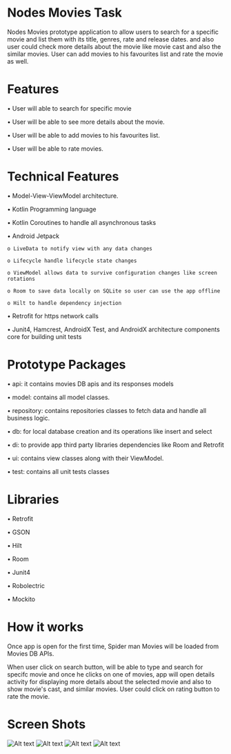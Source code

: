 # Nodes Movies Task

Nodes Movies prototype application to allow users to search for a specific movie and list them with its title, genres, rate and release dates. 
and also user could check more details about the movie like movie cast and also the similar movies. User can add movies to his favourites list and rate the movie as well.

# Features 

•	User will able to search for specific movie

•	User will be able to see more details about the movie.

•	User will be able to add movies to his favourites list. 

•	User will be able to rate movies. 


# Technical Features

•	Model-View-ViewModel architecture.

•	Kotlin Programming language 

•	Kotlin Coroutines to handle all asynchronous tasks   

•	Android Jetpack

    o LiveData to notify view with any data changes
  
    o Lifecycle handle lifecycle state changes 
  
    o ViewModel allows data to survive configuration changes like screen rotations 
  
    o Room to save data locally on SQLite so user can use the app offline 
  
    o Hilt to handle dependency injection 
  
•	Retrofit for https network calls

•	Junit4, Hamcrest, AndroidX Test, and AndroidX architecture components core for building unit tests

# Prototype Packages 

•	api: it contains movies DB apis and its responses models

•	model: contains all model classes.

•	repository: contains repositories classes to fetch data and handle all business logic.

•	db: for local database creation and its operations like insert and select

•	di: to provide app third party libraries dependencies like Room and Retrofit

•	ui: contains view classes along with their ViewModel.

•	test: contains all unit tests classes

# Libraries

•	Retrofit 

•	GSON

•	Hilt

•	Room

•	Junit4

•	Robolectric

•	Mockito

# How it works 

Once app is open for the first time, Spider man Movies will be loaded from Movies DB APIs.

When user click on search button, will be able to type and search for specifc movie and once he clicks on one of movies, app will open details activity for displaying more details about the selected movie and also to show movie's cast, and similar movies. 
User could click on rating button to rate the movie.

# Screen Shots
![Alt text](/app/shots/1.jpg?raw=true "")
![Alt text](/app/shots/2.jpg?raw=true "")
![Alt text](/app/shots/3.jpg?raw=true "")
![Alt text](/app/shots/4.jpg?raw=true "")






